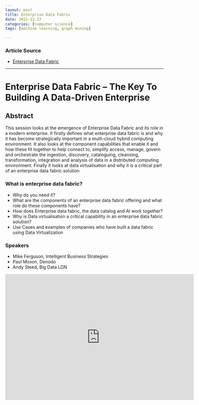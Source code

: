 ```yaml
---
layout: post
title: Enterprise Data Fabric 
date: 2022-12-27
categories: [computer science]
tags: [machine learning, graph mining]

---
```


### Article Source

* [Enterprise Data Fabric](https://www.youtube.com/watch?v=0E3kxwhlpoo)


---

# Enterprise Data Fabric – The Key To Building A Data-Driven Enterprise

## Abstract

This session looks at the emergence of Enterprise Data Fabric and its role in a modern enterprise. It firstly defines what enterprise data fabric is and why it has become strategically important in a multi-cloud hybrid computing environment. It also looks at the component capabilities that enable it and how these fit together to help connect to, simplify access, manage, govern and orchestrate the ingestion, discovery, cataloguing, cleansing, transformation, integration and analysis of data in a distributed computing environment. Finally it looks at data virtualisation and why it is a critical part of an enterprise data fabric solution

### What is enterprise data fabric?

* Why do you need it?
* What are the components of an enterprise data fabric offering and what role do these components have?
* How does Enterprise data fabric, the data catalog and AI work together?
* Why is Data virtualisation a critical capability in an enterprise data fabric solution?
* Use Cases and examples of companies who have built a data fabric using Data Virtualization


### Speakers
* Mike Ferguson, Intelligent Business Strategies
* Paul Moxon, Denodo
* Andy Steed, Big Data LDN


<iframe width="600" height="400" src="https://www.youtube.com/embed/0E3kxwhlpoo" title="YouTube video player" frameborder="0" allow="accelerometer; autoplay; clipboard-write; encrypted-media; gyroscope; picture-in-picture" allowfullscreen></iframe>